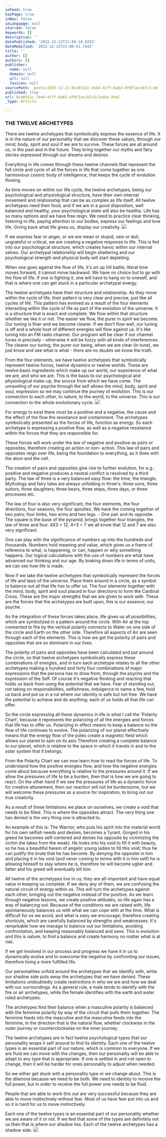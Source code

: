 ```yaml
---
inFeed: true
hasPage: true
inNav: false
inLanguage: null
starred: false
keywords: []
description: ''
datePublished: '2015-12-22T21:09:18.025Z'
dateModified: '2015-12-22T21:08:51.744Z'
title: ''
author: []
authors: []
publisher:
  name: null
  domain: null
  url: null
  favicon: null
sourcePath: _posts/2015-12-22-8ce0152c-7e44-4cff-8a63-4f9f1accb7c3.md
published: true
url: 8ce0152c-7e44-4cff-8a63-4f9f1accb7c3/index.html
_type: Article

---
```

### THE TWELVE ARCHETYPES

There are twelve archetypes that symbolically express the essence of life. It is in the nature of our personality that we discover these values, through our mind, body, spirit and soul if we are to survive. These forces are all around us, in the past and in the future. They bring together our myths and fairy stories expressed through our dreams and desires.

Everything in life comes through these twelve channels that represent the full circle and cycle of all the forces in life that come together as one harmonious cosmic body of intelligence, that keeps the cycle of evolution flowing.

As time moves on within our life cycle, the twelve archetypes, being our psychological and physiological structure, have their own internal movement and relationship that can be as complex as life itself. All twelve archetypes need their food, and if we are in a good disposition, well balanced and healthy, your psychological state will also be healthy. Life has so many options and we have free reign. We need to practice clear thinking, listening to life, paying attention to our bodies, express our feelings and love life. Giving back what life gives us, display our creativity.
![](https://the-grid-user-content.s3-us-west-2.amazonaws.com/035b42b3-9eba-4779-b290-f36da0b0fe03.jpg)

If we express fear or anger, or we are mean or stupid, vain or dull, ungrateful or critical, we are creating a negative response to life. This is fed into our psychological structure, which creates havoc within our internal selves. Our archetypal relationship will begin shattering and our psychological strength and physical body will start depleting.

When one goes against the flow of life, it's an up hill battle, literal time moves forward, it cannot move backward. We have no choice but to go with the flow of life. If one is fighting it, one will have to hang on to oneself, and that is where one can get stuck in a particular archetypal energy.

The twelve archetypes have their structure and relationship. As they move within the cycle of life, their pattern is very clear and precise, just like all cycles of life. This pattern has evolved as a result of the four elements interacting within the cycle of life as part of the evolution of the universe. It is a structure that is exact and complete. We flow within that structure whether we like it or not. The easier we flow, the purer in spirit we become. Our tuning is finer and we become clearer. If we don't flow well, our tuning is off and a whole host of different energies will flow against us. It's like tuning into an FM radio channel. Our program will be clear if our channel tunes in precisely - otherwise it will be fuzzy with all kinds of interferences. The clearer our tuning, the purer our being, when we are clear (in tune), we just know and see what is what - there are no doubts we know the truth.

From the four elements, we have twelve archetypes that symbolically represent twelve forces, twelve dynamics or twelve worlds. These are twelve basic ingredients which make up our world, our experience of what we are, and who we are. This is the basis to our psychological and physiological make-up, the source from which we have come. The unraveling of our psyche through the self allows the mind, body, spirit and soul, expression so we may continue the journey of evolution. This is our connection to each other, to nature, to the world, to the universe. This is our connection to the whole evolutionary cycle.
![](https://the-grid-user-content.s3-us-west-2.amazonaws.com/f485f210-9c62-42f3-b742-a969dba28ebe.jpg)

For energy to exist there must be a positive and a negative, the cause and the effect of the flow the resistance and containment. The archetypes symbolically presented as the forces of life, function as energy. So each archetype is expressing a positive flow, as well as a negative resistance within the forces that they are responsible for.

These forces will work under the law of negative and positive as pairs or opposites, therefore creating an action or non- action. This law of pairs and opposites reign over life, being the foundation to everything, as it does with the atom and the cell.

The creation of pairs and opposites give rise to further evolution, for e.g.: positive and negative produces a neutral conflict is resolved by a third party. The law of three is a very balanced easy flow: the trine, the triangle. Mythology and fairy tales are always unfolding in three's: three sons, three suitors, three daughters, three bears, three steps, three days, or three processes etc.

The law of four is also very significant, the four elements, the four directions, four seasons, the four apostles. We have the coming together of two pairs; four limbs, two arms and two legs. - One pair and its opposite. The square is the base of the pyramid, brings together four triangles, the law of three and four. 4X3 = 12, 4+3 = 7 we all know that 12 and 7 are also very significant.

One can play with the significance of numbers up into the hundreds and thousands. Numbers hold meaning and value, which gives us a frame of reference to what, is happening, or can, happen or why something happens. Our logical calculations with the use of numbers are what have advanced our thinking and our age. By braking down life in terms of units, we can see how life is made.

Now if we take the twelve archetypes that symbolically represent the forces of life and laws of the universe. Place them around in a circle, as a symbol to balance out all that life has to offer us. The four elements together with the mind, body, spirit and soul placed in four directions to form the Cardinal Cross. These are the major strengths that we are given to work with. These are the forces that the archetypes are built upon, this is our essence; our psyche.

As the integration of these forces takes place, life gives us all possibilities, which are symbolized in a pattern around the circle. With Air at the top connected to fire by the vertical polarity connects to Water on one side of the circle and Earth on the other side. Therefore all aspects of Air are seen through each of the elements. This is how we get the polarity of pairs and opposites that are so dominant in our lives.

The polarity of pairs and opposites have been calculated and put around the circle, so that twelve archetypes symbolically express these combinations of energies, and in turn each archetype relates to all the other archetypes making a hundred and forty four combinations of major expressions that the persona has to draw from, through the psyche and the expression of the Self. Of course it's negative thinking and reacting that holds us back from using the potential that we have. Fear of standing out, not taking on responsibilities, selfishness, indulgence to name a few, hold us back and put us in a rut where our identity is safe but not free. We have the potential to achieve and do anything; each of us holds all that life can offer.

So the circle expressing all these dynamics in life is what I call the 'Polarity Chart', because it represents the polarizing of all the energies and forces that life has to offer us. Polarizing in effect means to keep a balance so the flow of life continues to evolve. The polarizing of our planet effectively means that the energy flow of the poles create a magnetic field which allows our planet to spin on its axis Therefore creating a complete balance to our planet, which is relative to the space in which it travels in and to the solar system that it belongs.

From the Polarity Chart we can now learn how to read the forces of life. To understand how the positive energies flow, and how the negative energies come about because everything is relative to the pressures around it. If we allow the pressures of life to be a burden, then that is how we are going to react. On the other hand if we see the pressures of life as a dynamic force for creative attunement, then our reaction will not be burdensome, but we will welcome these pressures as a source for inspiration, to bring out our true creativity.

As a result of these limitations we place on ourselves, we create a void that needs to be filled. This is where the opposites attract. The very thing one has denied is the very thing one is attracted to.

An example of this is: The Warrior, who puts his spirit into the material world for his own selfish needs and desires, becomes a Tyrant. Gorged in his greed he becomes self-centered and denies his opposite by victimizing the victim (he takes from the weak). He looks into his void to fill it with beauty, so he has a beautiful harem of angelic young ladies to fill this void; thus he can justify the brute that he has become. By denying the opposite in him and placing it in his void (and never coming to terms with it in him self) he is allowing himself to stay where he is, therefore he will become uglier and fatter and his greed will eventually kill him.

All twelve of the archetypes live in us; they are all-important and have equal value in keeping us complete. If we deny any of them, we are confusing the natural circuit of energy within us. This will turn the archetypes against each other, bringing out the negative instead of the positive. As we learn through negative lessons, we create positive attitudes, so life again has a way of balancing out. Because of the conditions we are raised with, life spontaneously balances us with what we can cope with at the time. What is difficult for us we avoid, and what is easy we encourage; therefore creating shortcuts, which are carefully balanced by strengths and weaknesses. It's remarkable how we manage to balance out our limitations, avoiding confrontation, and keeping reasonably balanced and sane. This is evolution and this is nature, to find a balance and create harmony no matter what is at risk.

If we get involved in our process and progress we have it in us to dynamically evolve and to overcome the negative by confronting our issues, therefore living a more fulfilled life.

Our personalities unfold around the archetypes that we identify with, while our shadow side puts away the archetypes that we have denied. These limitations undoubtedly create restrictions in who we are and how we deal with our surroundings. As a general rule, a male tends to identify with the fire or air archetypes, while the female identifies with the earth and water ruled archetypes.

The archetypes find their balance when a masculine polarity is balanced with the feminine polarity by way of the circuit that pulls them together. The feminine feeds into the masculine and the masculine feeds into the feminine, in the direction that is the natural flow, whether clockwise in the outer journey or counterclockwise on the inner journey.

The twelve archetypes are in fact twelve psychological types that our personality wraps it self around to find its identity. Each one of the twelve types is an essential part of our nature, which is common to everyone. If we are fluid we can move with the changes, then our personality will be able to adapt to any type that is appropriate. If one is settled in and not open to change, then it will be harder for ones personality to adjust when needed.

So we either get stuck with a personality type or we change about. This is the dilemma because we need to be both. We need to identity to receive the full power, but in order to receive the full power one needs to be fluid.

People that are able to work this out are very successful because they are able to move instinctively without fear. Most of us have fear put into us and so it is hard for us to move instinctively.

Each one of the twelve types is an essential part of our personality whether we are aware of it or not. If we feel that some of the types are definitely not us then that is where our shadow lies. Each of the twelve archetypes has a shadow side.
![](https://the-grid-user-content.s3-us-west-2.amazonaws.com/7ebc75e0-0441-41a8-bf08-9ac34356801c.jpg)